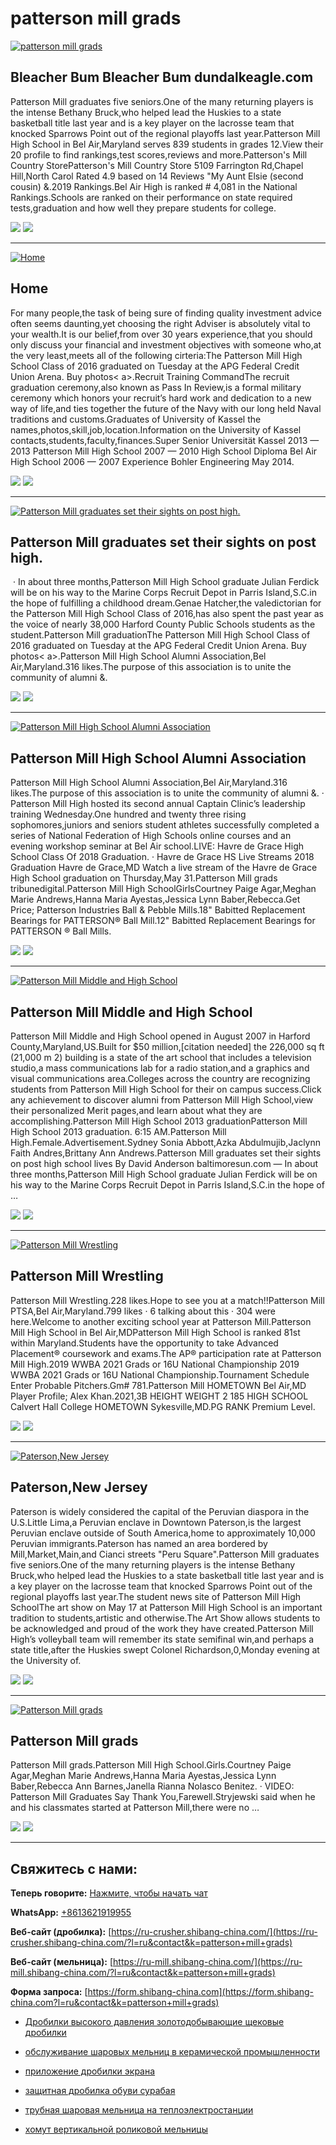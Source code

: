 # patterson mill grads

<a href="https://swt.shibang-china.com/?l=ru&img&k=patterson+mill+grads" target="_blank">![patterson mill grads](http://static.shibang-china.com/all-800x300/694.jpg)</a>

## Bleacher Bum Bleacher Bum dundalkeagle.com
Patterson Mill graduates five seniors.One of the many returning players is the intense Bethany Bruck,who helped lead the Huskies to a state basketball title last year and is a key player on the lacrosse team that knocked Sparrows Point out of the regional playoffs last year.Patterson Mill High School in Bel Air,Maryland serves 839 students in grades 12.View their 20 profile to find rankings,test scores,reviews and more.Patterson's Mill Country StorePatterson's Mill Country Store 5109 Farrington Rd,Chapel Hill,North Carol Rated 4.9 based on 14 Reviews &quot;My Aunt Elsie (second cousin) &amp;.2019 Rankings.Bel Air High is ranked # 4,081 in the National Rankings.Schools are ranked on their performance on state required tests,graduation and how well they prepare students for college.


<a href="https://whatsapp.shibangsoft.com/WhatsApp.php" target="_blank" title="WhatsApp">![](http://static.shibang-china.com/icon/whatsapp.png)</a> <a href="https://swt.shibang-china.com/?l=ru&icon&k=patterson+mill+grads" target="_blank">![](http://static.shibang-china.com/icon/chat-ru.png)</a>

---

<a href="https://swt.shibang-china.com/?l=ru&img&k=patterson+mill+grads" target="_blank">![Home](http://static.shibang-china.com/all-800x300/1467.jpg)</a>

## Home
For many people,the task of being sure of finding quality investment advice often seems daunting,yet choosing the right Adviser is absolutely vital to your wealth.It is our belief,from over 30 years experience,that you should only discuss your financial and investment objectives with someone who,at the very least,meets all of the following cirteria:The Patterson Mill High School Class of 2016 graduated on Tuesday at the APG Federal Credit Union Arena. Buy photos&lt; a&gt;.Recruit Training CommandThe recruit graduation ceremony,also known as Pass In Review,is a formal military ceremony which honors your recruit’s hard work and dedication to a new way of life,and ties together the future of the Navy with our long held Naval traditions and customs.Graduates of University of Kassel the names,photos,skill,job,location.Information on the University of Kassel contacts,students,faculty,finances.Super Senior Universit&#228;t Kassel 2013 — 2013 Patterson Mill High School 2007 — 2010 High School Diploma Bel Air High School 2006 — 2007 Experience Bohler Engineering May 2014.


<a href="https://whatsapp.shibangsoft.com/WhatsApp.php" target="_blank" title="WhatsApp">![](http://static.shibang-china.com/icon/whatsapp.png)</a> <a href="https://swt.shibang-china.com/?l=ru&icon&k=patterson+mill+grads" target="_blank">![](http://static.shibang-china.com/icon/chat-ru.png)</a>

---

<a href="https://swt.shibang-china.com/?l=ru&img&k=patterson+mill+grads" target="_blank">![Patterson Mill graduates set their sights on post high.](http://static.shibang-china.com/all-800x300/512.jpg)</a>

## Patterson Mill graduates set their sights on post high.
&nbsp;&#0183;&#32;In about three months,Patterson Mill High School graduate Julian Ferdick will be on his way to the Marine Corps Recruit Depot in Parris Island,S.C.in the hope of fulfilling a childhood dream.Genae Hatcher,the valedictorian for the Patterson Mill High School Class of 2016,has also spent the past year as the voice of nearly 38,000 Harford County Public Schools students as the student.Patterson Mill graduationThe Patterson Mill High School Class of 2016 graduated on Tuesday at the APG Federal Credit Union Arena. Buy photos&lt; a&gt;.Patterson Mill High School Alumni Association,Bel Air,Maryland.316 likes.The purpose of this association is to unite the community of alumni &amp;.


<a href="https://whatsapp.shibangsoft.com/WhatsApp.php" target="_blank" title="WhatsApp">![](http://static.shibang-china.com/icon/whatsapp.png)</a> <a href="https://swt.shibang-china.com/?l=ru&icon&k=patterson+mill+grads" target="_blank">![](http://static.shibang-china.com/icon/chat-ru.png)</a>

---

<a href="https://swt.shibang-china.com/?l=ru&img&k=patterson+mill+grads" target="_blank">![Patterson Mill High School Alumni Association](http://static.shibang-china.com/all-800x300/63.jpg)</a>

## Patterson Mill High School Alumni Association
Patterson Mill High School Alumni Association,Bel Air,Maryland.316 likes.The purpose of this association is to unite the community of alumni &amp;.&nbsp;&#0183;&#32;Patterson Mill High hosted its second annual Captain Clinic’s leadership training Wednesday.One hundred and twenty three rising sophomores,juniors and seniors student athletes successfully completed a series of National Federation of High Schools online courses and an evening workshop seminar at Bel Air school.LIVE: Havre de Grace High School Class Of 2018 Graduation.&nbsp;&#0183;&#32;Havre de Grace HS Live Streams 2018 Graduation Havre de Grace,MD Watch a live stream of the Havre de Grace High School graduation on Thursday,May 31.Patterson Mill grads tribunedigital.Patterson Mill High SchoolGirlsCourtney Paige Agar,Meghan Marie Andrews,Hanna Maria Ayestas,Jessica Lynn Baber,Rebecca.Get Price; Patterson Industries Ball &amp; Pebble Mills.18&quot; Babitted Replacement Bearings for PATTERSON&#174; Ball Mill.12&quot; Babitted Replacement Bearings for PATTERSON &#174; Ball Mills.


<a href="https://whatsapp.shibangsoft.com/WhatsApp.php" target="_blank" title="WhatsApp">![](http://static.shibang-china.com/icon/whatsapp.png)</a> <a href="https://swt.shibang-china.com/?l=ru&icon&k=patterson+mill+grads" target="_blank">![](http://static.shibang-china.com/icon/chat-ru.png)</a>

---

<a href="https://swt.shibang-china.com/?l=ru&img&k=patterson+mill+grads" target="_blank">![Patterson Mill Middle and High School](http://static.shibang-china.com/all-800x300/1528.jpg)</a>

## Patterson Mill Middle and High School
Patterson Mill Middle and High School opened in August 2007 in Harford County,Maryland,US.Built for $50 million,[citation needed] the 226,000 sq ft (21,000 m 2) building is a state of the art school that includes a television studio,a mass communications lab for a radio station,and a graphics and visual communications area.Colleges across the country are recognizing students from Patterson Mill High School for their on campus success.Click any achievement to discover alumni from Patterson Mill High School,view their personalized Merit pages,and learn about what they are accomplishing.Patterson Mill High School 2013 graduationPatterson Mill High School 2013 graduation. 6:15 AM.Patterson Mill High.Female.Advertisement.Sydney Sonia Abbott,Azka Abdulmujib,Jaclynn Faith Andres,Brittany Ann Andrews.Patterson Mill graduates set their sights on post high school lives By David Anderson baltimoresun.com — In about three months,Patterson Mill High School graduate Julian Ferdick will be on his way to the Marine Corps Recruit Depot in Parris Island,S.C.in the hope of …


<a href="https://whatsapp.shibangsoft.com/WhatsApp.php" target="_blank" title="WhatsApp">![](http://static.shibang-china.com/icon/whatsapp.png)</a> <a href="https://swt.shibang-china.com/?l=ru&icon&k=patterson+mill+grads" target="_blank">![](http://static.shibang-china.com/icon/chat-ru.png)</a>

---

<a href="https://swt.shibang-china.com/?l=ru&img&k=patterson+mill+grads" target="_blank">![Patterson Mill Wrestling](http://static.shibang-china.com/all-800x300/649.jpg)</a>

## Patterson Mill Wrestling
Patterson Mill Wrestling.228 likes.Hope to see you at a match!!Patterson Mill PTSA,Bel Air,Maryland.799 likes &#183; 6 talking about this &#183; 304 were here.Welcome to another exciting school year at Patterson Mill.Patterson Mill High School in Bel Air,MDPatterson Mill High School is ranked 81st within Maryland.Students have the opportunity to take Advanced Placement&#174; coursework and exams.The AP&#174; participation rate at Patterson Mill High.2019 WWBA 2021 Grads or 16U National Championship 2019 WWBA 2021 Grads or 16U National Championship.Tournament Schedule Enter Probable Pitchers.Gm# 781.Patterson Mill HOMETOWN Bel Air,MD Player Profile; Alex Khan.2021,3B HEIGHT WEIGHT 2 185 HIGH SCHOOL Calvert Hall College HOMETOWN Sykesville,MD.PG RANK Premium Level.


<a href="https://whatsapp.shibangsoft.com/WhatsApp.php" target="_blank" title="WhatsApp">![](http://static.shibang-china.com/icon/whatsapp.png)</a> <a href="https://swt.shibang-china.com/?l=ru&icon&k=patterson+mill+grads" target="_blank">![](http://static.shibang-china.com/icon/chat-ru.png)</a>

---

<a href="https://swt.shibang-china.com/?l=ru&img&k=patterson+mill+grads" target="_blank">![Paterson,New Jersey](http://static.shibang-china.com/all-800x300/79.jpg)</a>

## Paterson,New Jersey
Paterson is widely considered the capital of the Peruvian diaspora in the U.S.Little Lima,a Peruvian enclave in Downtown Paterson,is the largest Peruvian enclave outside of South America,home to approximately 10,000 Peruvian immigrants.Paterson has named an area bordered by Mill,Market,Main,and Cianci streets &quot;Peru Square&quot;.Patterson Mill graduates five seniors.One of the many returning players is the intense Bethany Bruck,who helped lead the Huskies to a state basketball title last year and is a key player on the lacrosse team that knocked Sparrows Point out of the regional playoffs last year.The student news site of Patterson Mill High SchoolThe art show on May 17 at Patterson Mill High School is an important tradition to students,artistic and otherwise.The Art Show allows students to be acknowledged and proud of the work they have created.Patterson Mill High’s volleyball team will remember its state semifinal win,and perhaps a state title,after the Huskies swept Colonel Richardson,0,Monday evening at the University of.


<a href="https://whatsapp.shibangsoft.com/WhatsApp.php" target="_blank" title="WhatsApp">![](http://static.shibang-china.com/icon/whatsapp.png)</a> <a href="https://swt.shibang-china.com/?l=ru&icon&k=patterson+mill+grads" target="_blank">![](http://static.shibang-china.com/icon/chat-ru.png)</a>

---

<a href="https://swt.shibang-china.com/?l=ru&img&k=patterson+mill+grads" target="_blank">![Patterson Mill grads](http://static.shibang-china.com/all-800x300/1403.jpg)</a>

## Patterson Mill grads
Patterson Mill grads.Patterson Mill High School.Girls.Courtney Paige Agar,Meghan Marie Andrews,Hanna Maria Ayestas,Jessica Lynn Baber,Rebecca Ann Barnes,Janella Rianna Nolasco Benitez.&nbsp;&#0183;&#32;VIDEO: Patterson Mill Graduates Say Thank You,Farewell.Stryjewski said when he and his classmates started at Patterson Mill,there were no …

<a href="https://whatsapp.shibangsoft.com/WhatsApp.php" target="_blank" title="WhatsApp">![](http://static.shibang-china.com/icon/whatsapp.png)</a> <a href="https://swt.shibang-china.com/?l=ru&icon&k=patterson+mill+grads" target="_blank">![](http://static.shibang-china.com/icon/chat-ru.png)</a>

---
## Свяжитесь с нами:

**Теперь говорите:** [Нажмите, чтобы начать чат](https://swt.shibang-china.com?l=ru&contact&k=patterson+mill+grads)

**WhatsApp:**  [+8613621919955](https://whatsapp.shibangsoft.com/WhatsApp.php)

**Веб-сайт (дробилка):** [https://ru-crusher.shibang-china.com/](https://ru-crusher.shibang-china.com/?l=ru&contact&k=patterson+mill+grads)

**Веб-сайт (мельница):** [https://ru-mill.shibang-china.com/](https://ru-mill.shibang-china.com/?l=ru&contact&k=patterson+mill+grads)

**Форма запроса:** [https://form.shibang-china.com](https://form.shibang-china.com?l=ru&contact&k=patterson+mill+grads)

* [Дробилки высокого давления золотодобывающие щековые дробилки](../131/%D0%94%D1%80%D0%BE%D0%B1%D0%B8%D0%BB%D0%BA%D0%B8%20%D0%B2%D1%8B%D1%81%D0%BE%D0%BA%D0%BE%D0%B3%D0%BE%20%D0%B4%D0%B0%D0%B2%D0%BB%D0%B5%D0%BD%D0%B8%D1%8F%20%D0%B7%D0%BE%D0%BB%D0%BE%D1%82%D0%BE%D0%B4%D0%BE%D0%B1%D1%8B%D0%B2%D0%B0%D1%8E%D1%89%D0%B8%D0%B5%20%D1%89%D0%B5%D0%BA%D0%BE%D0%B2%D1%8B%D0%B5%20%D0%B4%D1%80%D0%BE%D0%B1%D0%B8%D0%BB%D0%BA%D0%B8.md)

* [обслуживание шаровых мельниц в керамической промышленности](../132/%D0%BE%D0%B1%D1%81%D0%BB%D1%83%D0%B6%D0%B8%D0%B2%D0%B0%D0%BD%D0%B8%D0%B5%20%D1%88%D0%B0%D1%80%D0%BE%D0%B2%D1%8B%D1%85%20%D0%BC%D0%B5%D0%BB%D1%8C%D0%BD%D0%B8%D1%86%20%D0%B2%20%D0%BA%D0%B5%D1%80%D0%B0%D0%BC%D0%B8%D1%87%D0%B5%D1%81%D0%BA%D0%BE%D0%B9%20%D0%BF%D1%80%D0%BE%D0%BC%D1%8B%D1%88%D0%BB%D0%B5%D0%BD%D0%BD%D0%BE%D1%81%D1%82%D0%B8.md)

* [приложение дробилки экрана](../131/%D0%BF%D1%80%D0%B8%D0%BB%D0%BE%D0%B6%D0%B5%D0%BD%D0%B8%D0%B5%20%D0%B4%D1%80%D0%BE%D0%B1%D0%B8%D0%BB%D0%BA%D0%B8%20%D1%8D%D0%BA%D1%80%D0%B0%D0%BD%D0%B0.md)

* [защитная дробилка обуви сурабая](../134/%D0%B7%D0%B0%D1%89%D0%B8%D1%82%D0%BD%D0%B0%D1%8F%20%D0%B4%D1%80%D0%BE%D0%B1%D0%B8%D0%BB%D0%BA%D0%B0%20%D0%BE%D0%B1%D1%83%D0%B2%D0%B8%20%D1%81%D1%83%D1%80%D0%B0%D0%B1%D0%B0%D1%8F.md)

* [трубная шаровая мельница на теплоэлектростанции](../134/%D1%82%D1%80%D1%83%D0%B1%D0%BD%D0%B0%D1%8F%20%D1%88%D0%B0%D1%80%D0%BE%D0%B2%D0%B0%D1%8F%20%D0%BC%D0%B5%D0%BB%D1%8C%D0%BD%D0%B8%D1%86%D0%B0%20%D0%BD%D0%B0%20%D1%82%D0%B5%D0%BF%D0%BB%D0%BE%D1%8D%D0%BB%D0%B5%D0%BA%D1%82%D1%80%D0%BE%D1%81%D1%82%D0%B0%D0%BD%D1%86%D0%B8%D0%B8.md)

* [хомут вертикальной роликовой мельницы](../134/%D1%85%D0%BE%D0%BC%D1%83%D1%82%20%D0%B2%D0%B5%D1%80%D1%82%D0%B8%D0%BA%D0%B0%D0%BB%D1%8C%D0%BD%D0%BE%D0%B9%20%D1%80%D0%BE%D0%BB%D0%B8%D0%BA%D0%BE%D0%B2%D0%BE%D0%B9%20%D0%BC%D0%B5%D0%BB%D1%8C%D0%BD%D0%B8%D1%86%D1%8B.md)